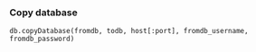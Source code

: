 ### Copy database

```
db.copyDatabase(fromdb, todb, host[:port], fromdb_username, fromdb_password)
```

